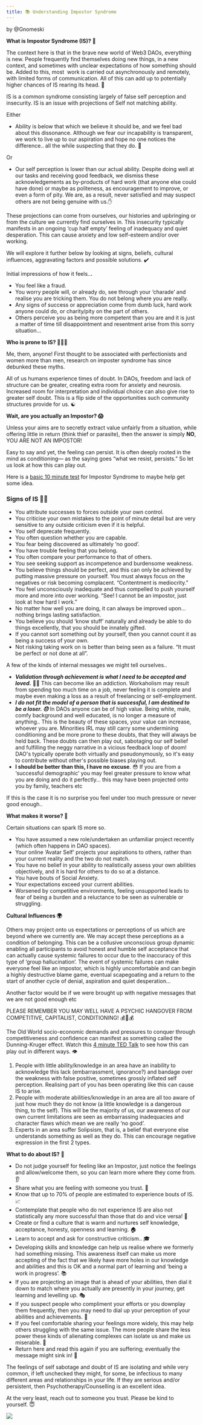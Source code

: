 ```yaml
---
title: 📚 Understanding Impostor Syndrome
---
```


by @Gnomeski

**What is Impostor Syndrome (IS)? 🤔**

The context here is that in the brave new world of Web3 DAOs, everything is new. People frequently find themselves doing new things, in a new context, and sometimes with unclear expectations of how something should be. Added to this, most  work is carried out asynchronously and remotely, with limited forms of communication. All of this can add up to potentially higher chances of IS rearing its head. 🐍

IS is a common syndrome consisting largely of false self perception and insecurity. IS is an issue with projections of Self not matching ability.

Either

- Ability is below that which we believe it should be, and we feel bad about this dissonance. Although we fear our incapability is transparent, we work to live up to our aspiration and hope no one notices the difference.. all the while suspecting that they do. 😬

Or

- Our self perception is lower than our actual ability. Despite doing well at our tasks and receiving good feedback, we dismiss these acknowledgements as by-products of hard work (that anyone else could have done) or maybe as politeness, as encouragement to improve, or even a form of pity. We are, as a result, never satisfied and may suspect others are not being genuine with us.✋

These projections can come from ourselves, our histories and upbringing or from the culture we currently find ourselves in. This insecurity typically manifests in an ongoing ‘cup half empty’ feeling of inadequacy and quiet desperation. This can cause anxiety and low self-esteem and/or over working.

We will explore it further below by looking at signs, beliefs, cultural influences, aggravating factors and possible solutions. ✔️

Initial impressions of how it feels..**.**

- You feel like a fraud.
- You worry people will, or already do, see through your ‘charade’ and realise you are tricking them. You do not belong where you are really.
- Any signs of success or appreciation come from dumb luck, hard work anyone could do, or charity/pity on the part of others.
- Others perceive you as being more competent than you are and it is just a matter of time till disappointment and resentment arise from this sorry situation…

**Who is prone to IS? 🤷🏽‍♀️**

Me, them, anyone! First thought to be associated with perfectionists and women more than men, research on imposter syndrome has since debunked these myths.

All of us humans experience times of doubt. In DAOs, freedom and lack of structure can be greater, creating extra room for anxiety and neurosis. Increased room for interpretation and individual choice can also give rise to greater self doubt. This is a flip side of the opportunities such community structures provide for us. ☯️

**Wait, are you actually an Impostor?  😱**

Unless your aims are to secretly extract value unfairly from a situation, while offering little in return (think thief or parasite), then the answer is simply **NO**, YOU ARE NOT AN IMPOSTOR!

Easy to say and yet, the feeling can persist. It is often deeply rooted in the mind as conditioning— as the saying goes “what we resist, persists.” So let us look at how this can play out.

Here is a [basic 10 minute test](http://impostortest.nickol.as/) for Impostor Syndrome to maybe help get some idea.

### **Signs of IS  👩‍⚕️**

- You attribute successes to forces outside your own control.
- You criticise your own mistakes to the point of minute detail but are very sensitive to any outside criticism even if it is helpful.
- You self deprecate frequently.
- You often question whether you are capable.
- You fear being discovered as ultimately ‘no good’.
- You have trouble feeling that you belong.
- You often compare your performance to that of others.
- You see seeking support as incompetence and burdensome weakness.
- You believe things should be perfect, and this can only be achieved by putting massive pressure on yourself. You must always focus on the negatives or risk becoming complacent. “Contentment is mediocrity.”
- You feel unconsciously inadequate and thus compelled to push yourself more and more into over working. “See! I cannot be an impostor, just look at how hard I work.”
- No matter how well you are doing, it can always be improved upon… nothing brings lasting satisfaction.
- You believe you should ‘know stuff’ naturally and already be able to do things excellently, that you should be innately gifted.
- If you cannot sort something out by yourself, then you cannot count it as being a success of your own.
- Not risking taking work on is better than being seen as a failure. “It must be perfect or not done at all”.

A few of the kinds of internal messages we might tell ourselves..

- ***Validation through achievement is what I need to be accepted and loved.*** 🙏🏿 This can become like an addiction. Workaholism may result from spending too much time on a job, never feeling it is complete and maybe even making a loss as a result of freelancing or self-employment.
- ***I do not fit the model of a person that is successful, I am destined to be a loser. 😞*** In DAOs anyone can be of high value. Being white, male, comfy background and well educated, is no longer a measure of anything.. This is the beauty of these spaces, your value can increase, whoever you are. Minorities IRL may still carry some undermining conditioning and be more prone to these doubts, that they will always be held back. These doubts can then play out, sabotaging our self belief and fulfilling the neggy narrative in a vicious feedback loop of doom! DAO's typically operate both virtually and pseudonymously, so it's easy to contribute without other's possible biases playing out.
- **I should be better than this, I have no excuse**. 😳 If you are from a ‘successful demographic’ you may feel greater pressure to know what you are doing and do it perfectly… this may have been projected onto you by family, teachers etc

If this is the case it is no surprise you feel under too much pressure or never good enough..

**What makes it worse?  🤕**

Certain situations can spark IS more so.

- You have assumed a new role/undertaken an unfamiliar project recently (which often happens in DAO spaces).
- Your online ‘Avatar Self’ projects your aspirations to others, rather than your current reality and the two do not match.
- You have no belief in your ability to realistically assess your own abilities objectively, and it is hard for others to do so at a distance.
- You have bouts of Social Anxiety.
- Your expectations exceed your current abilities.
- Worsened by competitive environments, feeling unsupported leads to fear of being a burden and a reluctance to be seen as vulnerable or struggling.

**Cultural Influences  🌍**

Others may project onto us expectations or perceptions of us which are beyond where we currently are. We may accept these perceptions as a condition of belonging. This can be a collusive unconscious group dynamic enabling all participants to avoid honest and humble self acceptance that can actually cause systemic failures to occur due to the inaccuracy of this type of ‘group hallucination’. The event of systemic failures can make everyone feel like an impostor, which is highly uncomfortable and can begin a highly destructive blame game, eventual scapegoating and a return to the start of another cycle of denial, aspiration and quiet desperation…

Another factor would be if we were brought up with negative messages that we are not good enough etc

PLEASE REMEMBER YOU MAY WELL HAVE A PSYCHIC HANGOVER FROM COMPETITIVE, CAPITALIST, CONDITIONING! 💰💩💰

The Old World socio-economic demands and pressures to conquer through competitiveness and confidence can manifest as something called the Dunning-Kruger effect. Watch this [4 minute TED Talk](https://www.ted.com/talks/david_dunning_why_incompetent_people_think_they_re_amazing/transcript?language=en#t-244176) to see how this can play out in different ways. 👁️

1. People with little ability/knowledge in an area have an inability to acknowledge this lack (embarrassment, ignorance?) and bandage over the weakness with false positive, sometimes grossly inflated self perception. Realising part of you has been operating like this can cause IS to arise.
2. People with moderate abilities/knowledge in an area are all too aware of just how much they do not know (a little knowledge is a dangerous thing, to the self). This will be the majority of us, our awareness of our own current limitations are seen as embarrassing inadequacies and character flaws which mean we are really ‘no good’.
3. Experts in an area suffer Solipsism, that is, a belief that everyone else understands something as well as they do. This can encourage negative expression in the first 2 types.

**What to do about IS?  💊**

- Do not judge yourself for feeling like an Impostor, just notice the feelings and allow/welcome them, so you can learn more where they come from. 👂
- Share what you are feeling with someone you trust. 💞
- Know that up to 70% of people are estimated to experience bouts of IS.  📈
- Contemplate that people who do not experience IS are also not statistically any more successful than those that do and vice versa!  🤔
- Create or find a culture that is warm and nurtures self knowledge, acceptance, honesty, openness and learning. 🏠
- Learn to accept and ask for constructive criticism.. 🎓
- Developing skills and knowledge can help us realise where we formerly had something missing. This awareness itself can make us more accepting of the fact that we likely have more holes in our knowledge and abilities and this is OK and a normal part of learning and ‘being a work in progress’. 📚
- If you are projecting an image that is ahead of your abilities, then dial it down to match where you actually are presently in your journey, get learning and levelling up. 🎭
- If you suspect people who compliment your efforts or you downplay them frequently, then you may need to dial up your perception of your abilities and achievements. 👑
- If you feel comfortable sharing your feelings more widely, this may help others struggling with the same issue. The more people share the less power these kinds of alienating complexes can isolate us and make us miserable.  📢
- Return here and read this again if you are suffering; eventually the message might sink in! 🔁

The feelings of self sabotage and doubt of IS are isolating and while very common, if left unchecked they might, for some, be infectious to many different areas and relationships in your life. If they are serious and/or persistent, then Psychotherapy/Counselling is an excellent idea.

At the very least, reach out to someone you trust. Please be kind to yourself. 😇

![](https://lh4.googleusercontent.com/Z2mavl7jvAkCdrmi1cb5EilHA68WdSdcRkPyPgTscEmmzLravSUKCUvMauxDMD7uYRIo0Zcd0LhIMBa2QaXXkGWsGmpd5fPiL898gqYSNgjZ-We2F992axNRvOJp1LXvYDDNrYZCZBBMCbAHvg=s0)
